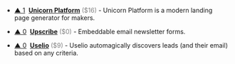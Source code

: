 - <a href="#vote-form" class="vote-link" rel="modal:open" id="recGge3XWdsu5bZrZ">&#x25B2; <span class="count">1</span></a> &nbsp;**[Unicorn Platform](https://unicornplatform.com/)** <span style="color: grey;">($16)</span> - Unicorn Platform is a modern landing page generator for makers.

- <a href="#vote-form" class="vote-link" rel="modal:open" id="recnFS7KHig7rPXip">&#x25B2; <span class="count">0</span></a> &nbsp;**[Upscribe](https://upscri.be)** <span style="color: grey;">($0)</span> - Embeddable email newsletter forms.

- <a href="#vote-form" class="vote-link" rel="modal:open" id="reclnjYuG9UfhOAPD">&#x25B2; <span class="count">0</span></a> &nbsp;**[Uselio](https://uselio.com/)** <span style="color: grey;">($9)</span> - Uselio automagically discovers leads (and their email) based on any criteria.

